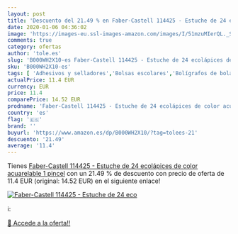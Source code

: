 ```yaml
---
layout: post
title: 'Descuento del 21.49 % en Faber-Castell 114425 - Estuche de 24 eco'
date: 2020-01-06 04:36:02
image: 'https://images-eu.ssl-images-amazon.com/images/I/51mzuMIerQL._SL400_.jpg'
comments: true
category: ofertas
author: 'tole.es'
slug: 'B000WH2X10-es Faber-Castell 114425 - Estuche de 24 ecolápices de color...'
sku: 'B000WH2X10-es'
tags: [ 'Adhesivos y selladores','Bolsas escolares','Bolígrafos de bola','Bolígrafos y recambios','Bolígrafos, lápices y útiles de escritura','Bricolaje y herramientas','Compuestos de modelado para escultura','Costura y manualidades','Equipaje','Escultura','Ferretería','Hogar y cocina','Mochilas, estuches y sets escolares','Oficina y papelería','Pegamentos instantáneos', ]
actualPrice: 11.4 EUR
currency: EUR
price: 11.4
comparePrice: 14.52 EUR
prodname: 'Faber-Castell 114425 - Estuche de 24 ecolápices de color acuarelable  1 pincel'
country: 'es'
flag: '🇪🇸'
brand: ''
buyurl: 'https://www.amazon.es/dp/B000WH2X10/?tag=tolees-21'
descuento: '21.49'
average: '11.4'
---
```


Tienes [Faber-Castell 114425 - Estuche de 24 ecolápices de color acuarelable  1 pincel](https://www.amazon.es/dp/B000WH2X10/?tag=tolees-21) con un 21.49 % de descuento con precio de oferta de 11.4 EUR (original: 14.52 EUR) en el siguiente enlace!

[![Faber-Castell 114425 - Estuche de 24 eco](https://images-eu.ssl-images-amazon.com/images/I/51mzuMIerQL._SL400_.jpg)](https://www.amazon.es/dp/B000WH2X10/?tag=tolees-21)

ℹ️:


[🛒 Accede a la oferta!!](https://www.amazon.es/dp/B000WH2X10/?tag=tolees-21)
